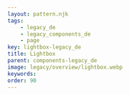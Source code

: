 ```yaml
---
layout: pattern.njk
tags: 
    - legacy_de
    - legacy_components_de
    - page
key: lightbox-legacy_de
title: Lightbox
parent: components-legacy_de
image: legacy/overview/lightbox.webp
keywords: 
order: 90
---
```



